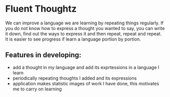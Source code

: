 # Fluent Thoughtz

We can improve a language we are learning by repeating things regularly.
If you do not know how to express a thought you wanted to say, you can write it down, find out the ways to express it and then repeat, repeat and repeat.
It is easier to see progress if learn a language portion by portion.

## Features in developing:
+ add a thought in my language and add its exprtessions in a language I learn
+ periodically repeating thoughts I added and its expressions
+ application makes statistic images of work I have done, this motivates me to carry on learning

